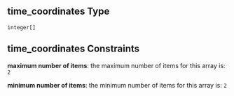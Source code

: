 ## time\_coordinates Type

`integer[]`

## time\_coordinates Constraints

**maximum number of items**: the maximum number of items for this array is: `2`

**minimum number of items**: the minimum number of items for this array is: `2`

